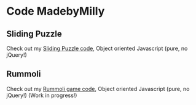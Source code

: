 # Code MadebyMilly

## Sliding Puzzle
Check out my [Sliding Puzzle code](https://madebymilly.github.io/sliding_puzzle), Object oriented Javascript (pure, no jQuery!)

## Rummoli
Check out my [Rummoli game code](https://madebymilly.github.io/rummoli), Object oriented Javascript (pure, no jQuery!)
(Work in progress!)
